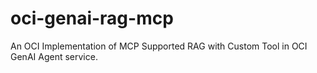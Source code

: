 # oci-genai-rag-mcp
An OCI Implementation of MCP Supported RAG with Custom Tool in OCI GenAI Agent service. 
